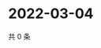 # 2022-03-04

共 0 条

<!-- BEGIN WEIBO -->
<!-- 最后更新时间 Fri Mar 04 2022 12:01:16 GMT+0800 (China Standard Time) -->

<!-- END WEIBO -->
